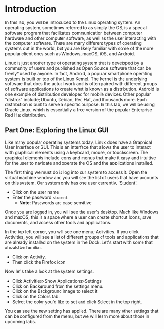 # Introduction

In this lab, you will be introduced to the Linux operating system. An operating system, sometimes referred to as simply the OS, is a special software program that facilitates communication between computer hardware and other computer software, as well as the user interacting with the computer software. There are many different types of operating systems out in the world, but you are likely familiar with some of the more popular client ones such as Windows, macOS, iOS, and Android.

Linux is just another type of operating system that is developed by a community of users and published as Open Source software that can be freely* used by anyone. In fact, Android, a popular smartphone operating system, is built on top of the Linux Kernel. The Kernel is the underlying software that does the actual work and is often paired with different groups of software applications to create what is known as a distribution. Android is one example of distribution developed for mobile devices. Other popular "distros" include; Ubuntu, Debian, Red Hat, and thousands more. Each distribution is built to serve a specific purpose. In this lab, we will be using Oracle Linux, which is essentially a free version of the popular Enterprise Red Hat distribution.

## Part One: Exploring the Linux GUI

Like many popular operating systems today, Linux does have a Graphical User Interface or GUI. This is an interface that allows the user to interact with graphical elements using a keyboard, mouse, or touchscreen. The graphical elements include icons and menus that make it easy and intuitive for the user to navigate and operate the OS and the applications installed.

The first thing we must do is log into our system to access it. Open the virtual machine window and you will see the list of users that have accounts on this system. Our system only has one user currently, 'Student'.

- Click on the user name
- Enter the password `student`
  - **Note**: Passwords are case sensitive

Once you are logged in, you will see the user's desktop. Much like Windows and macOS, this is a space where a user can create shortcut Icons, save documents, and access other tools and applications.

In the top left corner, you will see one menu; Activities. If you click Activities, you will see a list of different groups of tools and applications that are already installed on the system in the Dock. Let's start with some that should be familiar.

- Click on Activity.
- Then click the Firefox icon

Now let's take a look at the system settings.

- Click Activities>Show Applications>Settings.
- Click on Background from the settings menu.
- Click on the Background image to select it
- Click on the Colors tab.
- Select the color you'd like to set and click Select in the top right.

You can see the new setting has applied. There are many other settings that can be configured from the menu, but we will learn more about those in upcoming labs.
